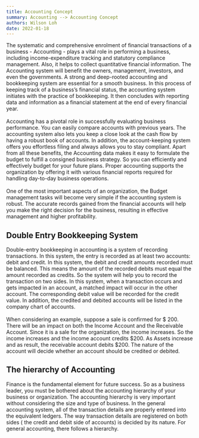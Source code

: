 ```yaml
---
title: Accounting Concept
summary: Accounting --> Accounting Concept
authors: Wilson Loh
date: 2022-01-18
---
```


The systematic and comprehensive enrolment of financial transactions of a business - Accounting - plays a vital role in performing a business, including income-expenditure tracking and statutory compliance management. Also, it helps to collect quantitative financial information. The Accounting system will benefit the owners, management, investors, and even the governments. A strong and deep-rooted accounting and bookkeeping system are essential for a smooth business. In this process of keeping track of a business’s financial status, the accounting system initiates with the practice of bookkeeping. It then concludes with reporting data and information as a financial statement at the end of every financial year. 
<br />
<br />
Accounting has a pivotal role in successfully evaluating business performance. You can easily compare accounts with previous years. The accounting system also lets you keep a close look at the cash flow by having a robust book of accounts. In addition, the account-keeping system offers you effortless filing and always allows you to stay compliant. Apart from all these benefits, the Accounting data makes it easy to formulate the budget to fulfill a consigned business strategy. So you can efficiently and effectively budget for your future plans. Proper accounting supports the organization by offering it with various financial reports required for handling day-to-day business operations.
<br />
<br />
One of the most important aspects of an organization, the Budget management tasks will become very simple if the accounting system is robust. The accurate records gained from the financial accounts will help you make the right decision for the business, resulting in effective management and higher profitability.

## Double Entry Bookkeeping System

Double-entry bookkeeping in accounting is a system of recording transactions. In this system, the entry is recorded as at least two accounts: debit and credit. In this system, the debit and credit amounts recorded must be balanced. This means the amount of the recorded debits must equal the amount recorded as credits. So the system will help you to record the transaction on two sides. In this system, when a transaction occurs and gets impacted in an account, a matched impact will occur in the other account. The corresponding debit value will be recorded for the credit value. In addition, the credited and debited accounts will be listed in the company chart of accounts.
<br />
<br />
When considering an example, suppose a sale is confirmed for $ 200. There will be an impact on both the Income Account and the Receivable Account. Since it is a sale for the organization, the income increases. So the income increases and the income account credits $200. As Assets increase and as result, the receivable account debits $200. The nature of the account will decide whether an account should be credited or debited.

## The hierarchy of Accounting

Finance is the fundamental element for future success. So as a business leader, you must be bothered about the accounting hierarchy of your business or organization. The accounting hierarchy is very important without considering the size and type of business. In the general accounting system, all of the transaction details are properly entered into the equivalent ledgers. The way transaction details are registered on both sides ( the credit and debit side of accounts) is decided by its nature. For general accounting, there follows a hierarchy.
